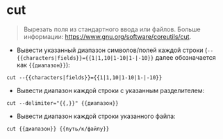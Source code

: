 # cut

> Вырезать поля из стандартного ввода или файлов.
> Больше информации: <https://www.gnu.org/software/coreutils/cut>.

- Вывести указанный диапазон символов/полей каждой строки (`--{{characters|fields}}={{1|1,10|1-10|1-|-10}}` далее обозначается как `{{диапазон}}`):

`cut --{{characters|fields}}={{1|1,10|1-10|1-|-10}}`

- Вывести диапазон каждой строки с указанным разделителем:

`cut --delimiter="{{,}}" {{диапазон}}`

- Вывести диапазон каждой строки указанного файла:

`cut {{диапазон}} {{путь/к/файлу}}`
